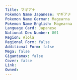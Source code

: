 ```yaml
---
﻿Title: マギアナ
Pokemon Name Japanese: マギアナ
Pokemon Name German: Magearna
Pokemon Name English: Magearna
Language Card: Japanese
National Dex Number: 801
Region: Alola
Regional Form: false
Additional Form: false
Mega: false
Gigantamax: false
Cover: false
Link: 
Owned: 
---
```

